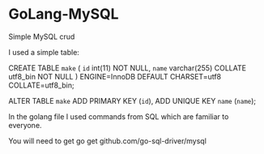 # GoLang-MySQL

Simple MySQL crud

I used a simple table:

CREATE TABLE `make` (
  `id` int(11) NOT NULL,
  `name` varchar(255) COLLATE utf8_bin NOT NULL
) ENGINE=InnoDB DEFAULT CHARSET=utf8 COLLATE=utf8_bin;

ALTER TABLE `make`
  ADD PRIMARY KEY (`id`),
  ADD UNIQUE KEY `name` (`name`);



In the golang file I used commands from SQL which are familiar to everyone.

You will need to get
go get github.com/go-sql-driver/mysql